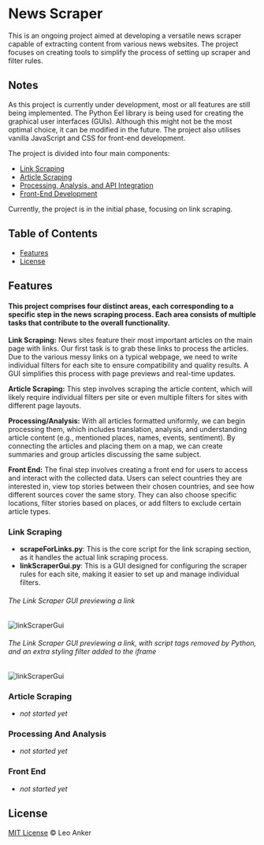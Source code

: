 # News Scraper

This is an ongoing project aimed at developing a versatile news scraper capable of extracting content from various news websites. The project focuses on creating tools to simplify the process of setting up scraper and filter rules.

## Notes
As this project is currently under development, most or all features are still being implemented. The Python Eel library is being used for creating the graphical user interfaces (GUIs). Although this might not be the most optimal choice, it can be modified in the future. The project also utilises vanilla JavaScript and CSS for front-end development.

The project is divided into four main components:

* [Link Scraping](#Link-Scraping)
* [Article Scraping](#Article-Scraping)
* [Processing, Analysis, and API Integration](#Processing-And-Analysis)
* [Front-End Development](#Front-End)
 
Currently, the project is in the initial phase, focusing on link scraping.


## Table of Contents
<!--
- [Installation](#installation)-->
- [Features](#Features)
- [License](#license)
<!--
- [Usage](#Usage)
- [Contact](#contact) -->

<!--
## Installation
For some sections of this scraper Selenium is used, so that will need to be downloaded -->

## Features
#### This project comprises four distinct areas, each corresponding to a specific step in the news scraping process. Each area consists of multiple tasks that contribute to the overall functionality.

**Link Scraping:** News sites feature their most important articles on the main page with links. Our first task is to grab these links to process the articles. Due to the various messy links on a typical webpage, we need to write individual filters for each site to ensure compatibility and quality results. A GUI simplifies this process with page previews and real-time updates.

**Article Scraping:** This step involves scraping the article content, which will likely require individual filters per site or even multiple filters for sites with different page layouts.

**Processing/Analysis:** With all articles formatted uniformly, we can begin processing them, which includes translation, analysis, and understanding article content (e.g., mentioned places, names, events, sentiment). By connecting the articles and placing them on a map, we can create summaries and group articles discussing the same subject.

**Front End:** The final step involves creating a front end for users to access and interact with the collected data. Users can select countries they are interested in, view top stories between their chosen countries, and see how different sources cover the same story. They can also choose specific locations, filter stories based on places, or add filters to exclude certain article types.

### Link Scraping
* **scrapeForLinks.py**: This is the core script for the link scraping section, as it handles the actual link scraping process.
* **linkScraperGui.py**: This is a GUI designed for configuring the scraper rules for each site, making it easier to set up and manage individual filters.

###### The Link Scraper GUI previewing a link
![linkScraperGui](https://user-images.githubusercontent.com/112939203/233508753-bfd71102-de76-46fe-9ab5-d184c9008061.png)

###### The Link Scraper GUI previewing a link, with script tags removed by Python, and an extra styling filter added to the iframe
![linkScraperGui](https://user-images.githubusercontent.com/112939203/233508772-87a573cc-010b-4c37-905f-44c15a237017.png)


### Article Scraping
 * *not started yet*

### Processing And Analysis
 * *not started yet*

### Front End
 * *not started yet*


## License

[MIT License](LICENSE.md) © Leo Anker
